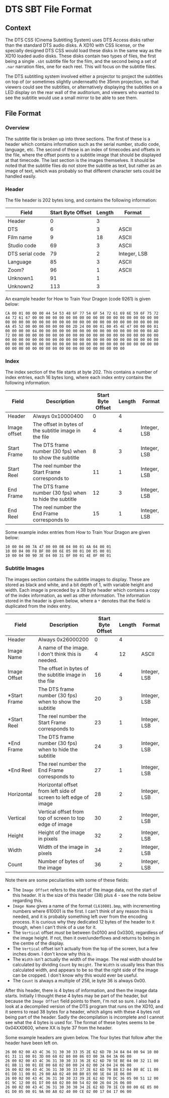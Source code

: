 # DTS SBT File Format

## Context
The DTS CSS (Cinema Subtitling System) uses DTS Access disks rather than the standard DTS audio disks. A XD10 with CSS license, or the specially designed DTS CSS would load these disks in the same way as the XD10 loaded audio disks. These disks contain two types of files, the first being a single `.sbt` subtitle file for the film, and the second being a set of `.nar` narration files, one for each reel. This will focus on the subtitle files.

The DTS subtitling system involved either a projector to project the subtitles on top of (or sometimes slightly underneath) the 35mm projection, so that viewers could see the subtitles, or alternatively displaying the subtitles on a LED display on the rear wall of the auditorium, and viewers who wanted to see the subtitle would use a small mirror to be able to see them.

## File Format
### Overview
The subtitle file is broken up into three sections. The first of these is a header which contains information such as the serial number, studio code, language, etc. The second of these is an index of timecodes and offsets in the file, where the offset points to a subtitle image that should be displayed at that timecode. The last section is the images themselves. It should be noted that the subtitle files do not store the subtitle as text, but rather as an image of text, which was probably so that different character sets could be handled easily.

### Header
The file header is 202 bytes long, and contains the following information:

| Field           | Start Byte Offset | Length | Format       |
|-----------------|-------------------|--------|--------------|
| Header          | 0                 | 3      |              |
| DTS             | 6                 | 3      | ASCII        |
| Film name       | 9                 | 18     | ASCII        |
| Studio code     | 69                | 3      | ASCII        |
| DTS serial code | 79                | 2      | Integer, LSB |
| Language        | 85                | 3      | ASCII        |
| Zoom?           | 96                | 1      | ASCII        |
| Unknown1        | 91                | 1      |              |
| Unknown2        | 113               | 3      |              |

An example header for How to Train Your Dragon (code 9261) is given below:
```
CA 00 01 00 00 00 44 54 53 48 6F 77 54 6F 54 72 61 69 6E 59 6F 75 72 44 72 61 67 00 00 00 00 00 00 00 00 00 00 00 00 00 00 00 00 00 00 00 00 00 00 00 00 00 00 00 00 00 00 00 00 00 00 00 00 00 00 00 00 00 00 4A 45 52 00 00 00 00 00 00 00 2D 24 00 00 01 00 45 4E 47 00 00 00 01 00 00 00 00 64 00 00 00 00 00 00 00 00 00 00 00 00 00 00 00 00 08 AD 72 00 00 00 00 00 00 00 00 00 00 00 00 00 00 00 00 00 00 00 00 00 00 00 00 00 00 00 00 00 00 00 00 00 00 00 00 00 00 00 00 00 00 00 00 00 00 00 00 00 00 00 00 00 00 00 00 00 00 00 00 00 00 00 00 00 00 00 00 00 00 00 00 00 00 00 00 00 00 00 00 00 00 00 00 00 00
```

### Index
The index section of the file starts at byte 202. This contains a number of index entries, each 16 bytes long, where each index entry contains the following information:

| Field        | Description                                             | Start Byte Offset | Length | Format       |
|--------------|---------------------------------------------------------|-------------------|--------|--------------|
| Header       | Always 0x10000400                                       | 0                 | 4      |              |
| Image offset | The offset in bytes of the subtitle image in the file   | 4                 | 4      | Integer, LSB |
| Start Frame  | The DTS frame number (30 fps) when to show the subtitle | 8                 | 3      | Integer, LSB |
| Start Reel   | The reel number the Start Frame corresponds to          | 11                | 1      | Integer, LSB |
| End Frame    | The DTS frame number (30 fps) when to hide the subtitle | 12                | 3      | Integer, LSB |
| End Reel     | The reel number the End Frame corresponds to            | 15                | 1      | Integer, LSB |

Some example index entries from How to Train Your Dragon are given below:
```
10 00 04 00 7A 47 00 00 0B 04 00 01 4A 04 00 01
10 00 04 00 F8 BF 00 00 6E 05 00 01 D0 05 00 01
10 00 04 00 90 3E 04 00 31 0F 00 01 4E 0F 00 01
```

### Subtitle Images
The images section contains the subtitle images to display. These are stored as black and white, and a bit depth of 1, with variable height and width. Each image is preceded by a 38 byte header which contains a copy of the index information, as well as other information. The information stored in the header is given below, where a `*` denotes that the field is duplicated from the index entry.

| Field         | Description                                                      | Start Byte Offset | Length | Format       |
|---------------|------------------------------------------------------------------|-------------------|--------|--------------|
| Header        | Always 0x26000200                                                | 0                 | 4      |              |
| Image Name    | A name of the image. I don't think this is needed.               | 4                 | 12     | ASCII        |
| Image Offset  | The offset in bytes of the subtitle image in the file            | 16                | 4      | Integer, LSB |
| \*Start Frame | The DTS frame number (30 fps) when to show the subtitle          | 20                | 3      | Integer, LSB |
| \*Start Reel  | The reel number the Start Frame corresponds to                   | 23                | 1      | Integer, LSB |
| \*End Frame   | The DTS frame number (30 fps) when to hide the subtitle          | 24                | 3      | Integer, LSB |
| \*End Reel    | The reel number the End Frame corresponds to                     | 27                | 1      | Integer, LSB |
| Horizontal    | Horizontal offset from left side of screen to left edge of image | 28                | 2      | Integer, LSB |
| Vertical      | Vertical offset from top of screen to top edge of image          | 30                | 2      | Integer, LSB |
| Height        | Height of the image in pixels                                    | 32                | 2      | Integer, LSB |
| Width         | Width of the image in pixels                                     | 34                | 2      | Integer, LSB |
| Count         | Number of bytes of the image                                     | 36                | 2      | Integer, LSB |

Note there are some peculiarities with some of these fields:
* The `Image Offset` refers to the start of the image data, not the start of this header. It is the size of this header (38) plus 4 - see the note below regarding this.
* `Image Name` gives a name of the format `CL610001.bmp`, with incrementing numbers where 610001 is the first. I can't think of any reason this is needed, and it is probably something left over from the encoding process. It is curious why they dedicated 12 bytes of the header to it though, when I can't think of a use for it.
* The `Vertical` offset *must* be between 0x0100 and 0x0300, regardless of the image height. If not, then it over/underflows and returns to being in the centre of the display.
* The `Vertical` offset isn't actually from the top of the screen, but a few inches down. I don't know why this is.
* The `Width` isn't actually the width of the image. The real width should be calculated by dividing `Count` by `Height`. The `Width` is usually less than this calculated width, and appears to be so that the right side of the image can be cropped. I don't know why this would ever be useful.
* The `Count` is always a multiple of 256, ie byte 36 is always 0x00.

After this header, there is 4 bytes of information, and then the image data starts. Initially I thought these 4 bytes may be part of the header, but because the `Image Offset` field points to them, I'm not so sure. I also had a look at a decompiled version of the DTS program that runs on the XD10, and it seems to read 38 bytes for a header, which aligns with these 4 bytes not being part of the header. Sadly the decompilation is incomplete and I cannot see what the 4 bytes is used for. The format of these bytes seems to be 0x04XX0600, where XX is byte 37 from the header.

Some example headers are given below. The four bytes that follow after the header have been left on.
```
26 00 02 00 43 4C 36 31 30 30 33 35 2E 62 6D 70 34 84 04 00 94 10 00 01 31 11 00 01 3D 00 68 02 80 00 86 03 00 3A 04 3A 06 00
26 00 02 00 43 4C 36 31 30 30 33 36 2E 62 6D 70 5E BE 04 00 32 11 00 01 8B 11 00 01 EE 00 68 02 80 00 24 02 00 24 04 24 06 00
26 00 02 00 43 4C 36 31 30 30 33 37 2E 62 6D 70 88 E2 04 00 8C 11 00 01 D0 11 00 01 29 00 A8 02 40 00 B0 03 00 1E 04 1E 06 00
26 00 02 00 43 4C 36 31 30 30 33 39 2E 62 6D 70 DC 36 05 00 51 12 00 01 9C 12 00 01 D7 00 68 02 80 00 54 02 00 26 04 26 06 00
26 00 02 00 43 4C 36 31 30 30 30 34 2E 62 6D 70 1E C0 00 00 6E 05 00 01 D0 05 00 01 9A 00 A8 02 40 00 CE 02 00 17 04 17 06 00
```
